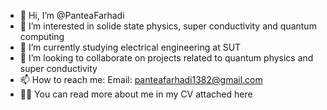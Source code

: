 - 👋 Hi, I’m @PanteaFarhadi
- 👀 I’m interested in solide state physics, super conductivity and quantum computing
- 🌱 I’m currently studying electrical engineering at SUT
- 💞️ I’m looking to collaborate on projects related to quantum physics and super conductivity
- 📫 How to reach me: Email: panteafarhadi1382@gmail.com
- 💁‍♀️ You can read more about me in my CV attached here
<!---
PanteaFarhadi/PanteaFarhadi is a ✨ special ✨ repository because its `README.md` (this file) appears on your GitHub profile.
You can click the Preview link to take a look at your changes.
--->
